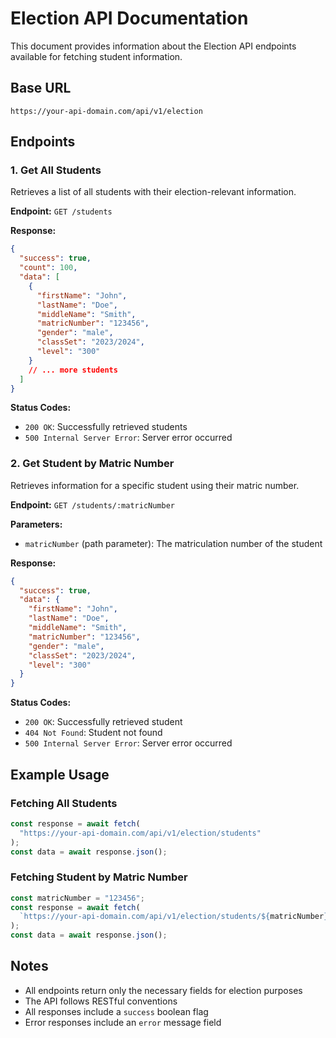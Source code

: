 # Election API Documentation

This document provides information about the Election API endpoints available for fetching student information.

## Base URL

```
https://your-api-domain.com/api/v1/election
```

## Endpoints

### 1. Get All Students

Retrieves a list of all students with their election-relevant information.

**Endpoint:** `GET /students`

**Response:**

```json
{
  "success": true,
  "count": 100,
  "data": [
    {
      "firstName": "John",
      "lastName": "Doe",
      "middleName": "Smith",
      "matricNumber": "123456",
      "gender": "male",
      "classSet": "2023/2024",
      "level": "300"
    }
    // ... more students
  ]
}
```

**Status Codes:**

- `200 OK`: Successfully retrieved students
- `500 Internal Server Error`: Server error occurred

### 2. Get Student by Matric Number

Retrieves information for a specific student using their matric number.

**Endpoint:** `GET /students/:matricNumber`

**Parameters:**

- `matricNumber` (path parameter): The matriculation number of the student

**Response:**

```json
{
  "success": true,
  "data": {
    "firstName": "John",
    "lastName": "Doe",
    "middleName": "Smith",
    "matricNumber": "123456",
    "gender": "male",
    "classSet": "2023/2024",
    "level": "300"
  }
}
```

**Status Codes:**

- `200 OK`: Successfully retrieved student
- `404 Not Found`: Student not found
- `500 Internal Server Error`: Server error occurred

## Example Usage

### Fetching All Students

```javascript
const response = await fetch(
  "https://your-api-domain.com/api/v1/election/students"
);
const data = await response.json();
```

### Fetching Student by Matric Number

```javascript
const matricNumber = "123456";
const response = await fetch(
  `https://your-api-domain.com/api/v1/election/students/${matricNumber}`
);
const data = await response.json();
```

## Notes

- All endpoints return only the necessary fields for election purposes
- The API follows RESTful conventions
- All responses include a `success` boolean flag
- Error responses include an `error` message field

